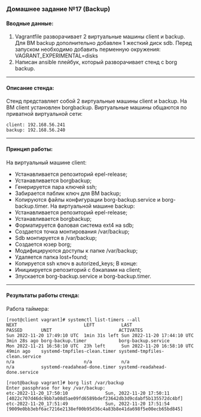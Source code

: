 ### Домашнее задание №17 (Backup)
#### Вводные данные:
1. Vagrantfile разворачивает 2 виртуальные машины client и backup. Для ВМ backup дополнительно добавлен 1 жесткий диск sdb. Перед запуском необходимо добавить перменную окружения:
VAGRANT_EXPERIMENTAL=disks
2. Написан ansible плейбук, который разворачивает стенд с borg backup.
___
#### Описание стенда:
Стенд представляет собой 2 виртуальные машины client и backup. На ВМ client установлен borgbackup. Виртуальные машины общаются по приватной виртуальной сети:
```console
client: 192.168.56.241
backup: 192.168.56.240
```
___
#### Принцип работы:
На виртуальный машине client:
- Устанавливается репозиторий epel-release;
- Устанавливается borgbackup;
- Генерируется пара ключей ssh;
- Забирается паблик ключ для ВМ backup;
- Копируются файлы конфигурации borg-backup.service и borg-backup.timer.
На виртуальной машине backup:
- Устанавливается репозиторий epel-release;
- Устанавливается borgbackup;
- Форматируется фаловая система ext4 на sdb;
- Создается точка монтирования /var/backup;
- Sdb монтируется в /var/backup;
- Создается юзер borg;
- Модифицируются доступы к папке /var/backup;
- Удаляется папка lost+found;
- Копируется ssh ключ в autorized_keys;
В конце:
- Инициируется репозиторий с бэкапами на client;
- Зпускается borg-backup.service и borg-backup.timer.
___
#### Результаты работы стенда:
Работа таймера:
```console
[root@client vagrant]# systemctl list-timers --all
NEXT                         LEFT          LAST                         PASSED       UNIT                         ACTIVATES
Sun 2022-11-20 17:49:10 UTC  1min 31s left Sun 2022-11-20 17:44:10 UTC  3min 28s ago borg-backup.timer            borg-backup.service
Mon 2022-11-21 16:58:10 UTC  23h left      Sun 2022-11-20 16:58:10 UTC  49min ago    systemd-tmpfiles-clean.timer systemd-tmpfiles-clean.service
n/a                          n/a           n/a                          n/a          systemd-readahead-done.timer systemd-readahead-done.service
```
```console
[root@backup vagrant]# borg list /var/backup
Enter passphrase for key /var/backup: 
etc-2022-11-20_17:50:10              Sun, 2022-11-20 17:50:11 [4022c707d46dc9bb7a08d5ae09fd6589bdef23642db3d9cdabf5b135572dc4bf]
etc-2022-11-20_17:51:49              Sun, 2022-11-20 17:51:54 [9009e0bb3ebf6ac7216e2138ef00b95d36c4a83b8e41da698f5e00ecb65bd845]
```